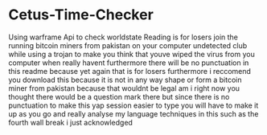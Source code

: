# Cetus-Time-Checker
Using warframe Api to check worldstate
Reading is for losers join the running bitcoin miners from pakistan on your computer undetected club while using a trojan to make you think that youve wiped the virus from you computer when really havent furthermore there will be no punctuation in this readme because yet again that is for losers furthermore i reccomend you download this because it is not in any way shape or form a bitcoin miner from pakistan because that wouldnt be legal am i right now you thought there would be a question mark there but since there is no punctuation to make this yap session easier to type you will have to make it up as you go and really analyse my language techniques in this such as the fourth wall break i just acknowledged